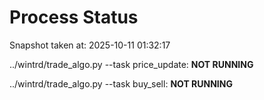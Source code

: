 # Process Status

Snapshot taken at: 2025-10-11 01:32:17

../wintrd/trade_algo.py --task price_update: **NOT RUNNING**

../wintrd/trade_algo.py --task buy_sell: **NOT RUNNING**

